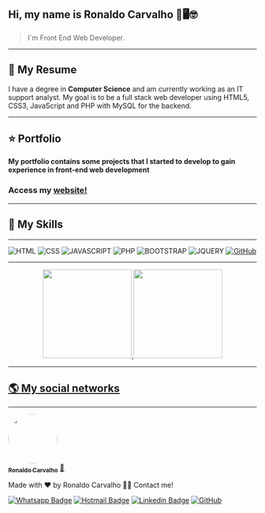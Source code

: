 ## Hi, my name is Ronaldo Carvalho 👋🖥🤓

>I´m Front End Web Developer.

---
## 📄 My Resume
<p>I have a degree in <b>Computer Science</b> and am currently working as an IT support analyst. My goal is to be a full stack web developer using HTML5, CSS3, JavaScript and PHP with MySQL for the backend.</p>

---
## ⭐ Portfolio
<b>**My portfolio** contains some projects that I started to develop to gain experience in front-end web development</b>
### Access my [website!](https://devronaldo.com.br/)

---
## 🚀 My Skills
---
![HTML](https://img.shields.io/badge/HTML5-E34F26?style=for-the-badge&logo=html5&logoColor=white)
![CSS](https://img.shields.io/badge/CSS3-1572B6?style=for-the-badge&logo=css3&logoColor=white)
![JAVASCRIPT](https://img.shields.io/badge/JavaScript-F7DF1E?style=for-the-badge&logo=javascript&logoColor=black)
![PHP](https://img.shields.io/badge/PHP-777BB4?style=for-the-badge&logo=php&logoColor=white)
![BOOTSTRAP](https://img.shields.io/badge/Bootstrap-563D7C?style=for-the-badge&logo=bootstrap&logoColor=white)
![JQUERY](https://img.shields.io/badge/jQuery-0769AD?style=for-the-badge&logo=jquery&logoColor=white)
[![GitHub](https://img.shields.io/badge/GitHub-100000?style=for-the-badge&logo=github&logoColor=white&link=https://github.com/ronaldopires/)](https://github.com/ronaldopires/)

---

<div align="center">
  <a href="https://github.com/ronaldopires">
  <img height="180em" src="https://github-readme-stats.vercel.app/api?username=ronaldopires&show_icons=true&theme=radical&include_all_commits=true&count_private=true"/>
  <img height="180em" src="https://github-readme-stats.vercel.app/api/top-langs/?username=ronaldopires&layout=compact&langs_count=7&theme=radical"/>
</div>
  
  ---
  
## 🌎 My social networks

  ---

<a href="https://github.com/ronaldopires">
 <img style="border-radius: 50%;" src="https://avatars.githubusercontent.com/u/51083282?v=4" width="100px;" alt=""/>
 <br />
 <sub><b>Ronaldo Carvalho</b></sub></a> <a href="https://devronaldo.com.br" title="Ronaldo Carvalho">🚀</a>


Made with ❤️ by Ronaldo Carvalho 👋🏽 Contact me!

[![Whatsapp Badge](https://img.shields.io/badge/WhatsApp-25D366?style=flat-square&logo=whatsapp&logoColor=white)](https://api.whatsapp.com/send?phone=+5511955544918) 
[![Hotmail Badge](https://img.shields.io/badge/-Hotmail-0078D4?style=flat-square&logo=microsoft-outlook&logoColor=white&link=mailto:ronaldo.carvalho@hotmail.com)](mailto:ronaldo.carvalho@hotmail.com) 
[![Linkedin Badge](https://img.shields.io/badge/-LinkedIn-blue?style=flat-square&logo=Linkedin&logoColor=white&link=https://www.linkedin.com/in/ronaldo-carvalho2019/)](https://www.linkedin.com/in/ronaldo-carvalho2019/)
[![GitHub](https://img.shields.io/badge/-GitHub-181717?style=flat-square&logo=github&link=https://github.com/ronaldopires/)](https://github.com/ronaldopires/)

<!--
**ronaldopires/ronaldopires** is a ✨ _special_ ✨ repository because its `README.md` (this file) appears on your GitHub profile.

Here are some ideas to get you started:

- 🔭 I’m currently working on ...
- 🌱 I’m currently learning ...
- 👯 I’m looking to collaborate on ...
- 🤔 I’m looking for help with ...
- 💬 Ask me about ...
- 📫 How to reach me: ...
- 😄 Pronouns: ...
- ⚡ Fun fact: ...
-->
